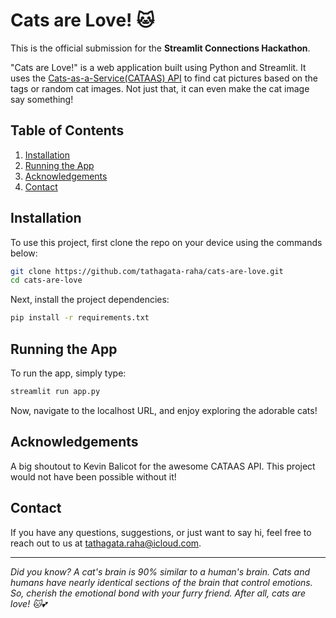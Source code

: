 # Cats are Love! 🐱

This is the official submission for the **Streamlit Connections Hackathon**. 

"Cats are Love!" is a web application built using Python and Streamlit. It uses the [Cats-as-a-Service(CATAAS) API](https://cataas.com/) to find cat pictures based on the tags or random cat images. Not just that, it can even make the cat image say something!

## Table of Contents
1. [Installation](#installation)
2. [Running the App](#running-the-app)
3. [Acknowledgements](#acknowledgements)
4. [Contact](#contact)

<a name="installation"></a>
## Installation
To use this project, first clone the repo on your device using the commands below:

```bash
git clone https://github.com/tathagata-raha/cats-are-love.git
cd cats-are-love
```

Next, install the project dependencies:

```bash
pip install -r requirements.txt
```

<a name="running-the-app"></a>

## Running the App
To run the app, simply type:

```bash
streamlit run app.py
```

Now, navigate to the localhost URL, and enjoy exploring the adorable cats!

<a name="acknowledgements"></a>

## Acknowledgements
A big shoutout to Kevin Balicot for the awesome CATAAS API. This project would not have been possible without it!

<a name="contact"></a>
## Contact

If you have any questions, suggestions, or just want to say hi, feel free to reach out to us at tathagata.raha@icloud.com.

---

*Did you know? A cat's brain is 90% similar to a human's brain. Cats and humans have nearly identical sections of the brain that control emotions. So, cherish the emotional bond with your furry friend. After all, cats are love! 🐱💕*

